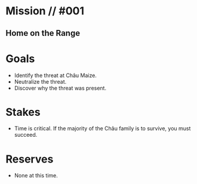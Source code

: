 # Mission // #001
## Home on the Range
# Goals
- Identify the threat at Châu Maize.
- Neutralize the threat.
- Discover why the threat was present.

# Stakes
- Time is critical. If the majority of the Châu family is to survive, you must succeed.

# Reserves
- None at this time.
